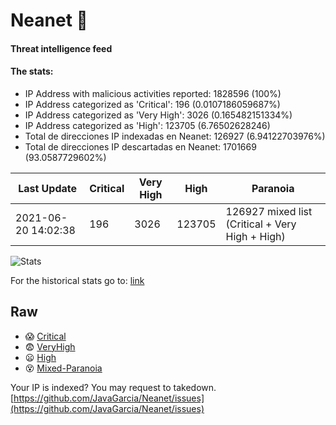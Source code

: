 # Neanet :hocho:
#### Threat intelligence feed
#### The stats:

- IP Address with malicious activities reported: 1828596 (100%)
- IP Address categorized as 'Critical':  196 (0.0107186059687%)
- IP Address categorized as 'Very High':  3026 (0.165482151334%)
- IP Address categorized as 'High':  123705 (6.76502628246)
- Total de direcciones IP indexadas en Neanet:  126927 (6.94122703976%)
- Total de direcciones IP descartadas en Neanet:  1701669 (93.0587729602%)

| Last Update | Critical | Very High | High | Paranoia |
| --- | --- | --- | --- | --- |
| 2021-06-20 14:02:38 | 196 | 3026 | 123705 | 126927 mixed list (Critical + Very High + High)|

![Stats](https://docs.google.com/spreadsheets/d/e/2PACX-1vSnaNMIXVabIpDJjufMlzH7poXnshF3mgd8Is1g9ytUEzVsP5my4Trn8f-xkoLLQ38xpL3HtmUexLo6/pubchart?oid=501124687&format=image)

For the historical stats go to: [link](/stats.csv)
## Raw
- :scream: [Critical](https://raw.githubusercontent.com/JavaGarcia/Neanet/master/blacklists/neanet_critical.txt)
- :fearful: [VeryHigh](https://raw.githubusercontent.com/JavaGarcia/Neanet/master/blacklists/neanet_veryHigh.txtt)
- :frowning: [High](https://raw.githubusercontent.com/JavaGarcia/Neanet/master/blacklists/neanet_high.txt)
- :dizzy_face: [Mixed-Paranoia](https://raw.githubusercontent.com/JavaGarcia/Neanet/master/blacklists/neanet_all.txt)


Your IP is indexed? You may request to takedown. [https://github.com/JavaGarcia/Neanet/issues](https://github.com/JavaGarcia/Neanet/issues)












































































































































































































































































































































































































































































































































































































































































































































































































































































































































































































































































































































































































































































































































































































































































































































































































































































































































































































































































































































































































































































































































































































































































































































































































































































































































































































































































































































































































































































































































































































































































































































































































































































































































































































































































































































































































































































































































































































































































































































































































































































































































































































































































































































































































































































































































































































































































































































































































































































































































































































































































































































































































































































































































































































































































































































































































































































































































































































































































































































































































































































































































































































































































































































































































































































































































































































































































































































































































































































































































































































































































































































































































































































































